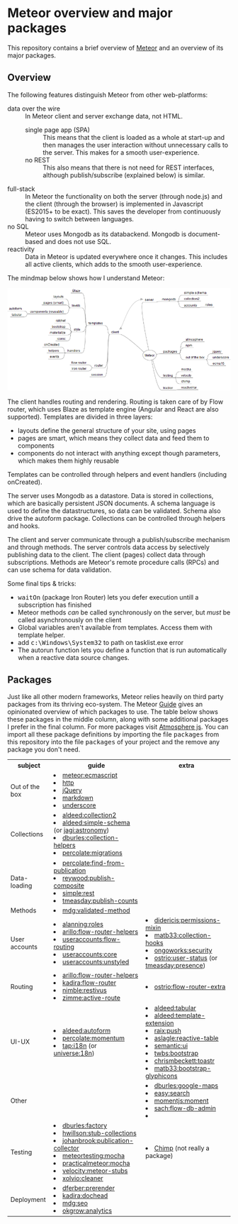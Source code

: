 <h1>Meteor overview and major packages</h1>

This repository contains a brief overview of <a href="http://meteor.com">Meteor</a> and an overview of its major packages.

<h2>Overview</h2>

The following features distinguish Meteor from other web-platforms:
<dl>
    <dt>data over the wire</dt><dd>In Meteor client and server exchange data, not HTML.
    <dl>
        <dt>single page app (SPA)</dt><dd>This means that the client is loaded as a whole at start-up and then manages the user interaction without unnecessary calls to the server. This makes for a smooth user-experience.</dd>
        <dt>no REST</dt><dd>This also means that there is not need for REST interfaces, although publish/subscribe (explained below) is similar.</dd>
    </dl></dd>
    <dt>full-stack</dt><dd>In Meteor the functionality on both the server (through node.js) and the client (through the browser) is implemented in Javascript (ES2015+ to be exact). This saves the developer from continuously having to switch between languages.</dd>
    <dt>no SQL</dt><dd>Meteor uses Mongodb as its databackend. Mongodb is document-based and does not use SQL.</dd>
    <dt>reactivity</dt><dd>Data in Meteor is updated everywhere once it changes. This includes all active clients, which adds to the smooth user-experience.</dd>
</dl>

<p>The mindmap below shows how I understand Meteor:</p>

<img src="Meteor.png"/>

<p>The client handles routing and rendering. Routing is taken care of by Flow router, which uses Blaze as template engine (Angular and React are also supported). Templates are divided in three layers:
<ul>
    <li>layouts define the general structure of your site, using pages</li>
    <li>pages are smart, which means they collect data and feed them to components</li>
    <li>components do not interact with anything except though parameters, which makes them highly reusable</li>
</ul>

Templates can be controlled through helpers and event handlers (including onCreated).</p>

<p>The server uses Mongodb as a datastore. Data is stored in collections, which are basically persistent JSON documents. A schema language is used to define the datastructures, so data can be validated. Schema also drive the autoform package. Collections can be controlled through helpers and hooks.</p>

<p>The client and server communicate through a publish/subscribe mechanism and through methods. The server controls data access by selectively publishing data to the client. The client (pages) collect data through subscriptions. Methods are Meteor's remote procedure calls (RPCs) and can use schema for data validation.</p>

<p>Some final tips & tricks:
<ul>
    <li><tt>waitOn</tt> (package Iron Router) lets you defer execution untill a subscription has finished</li>
    <li>Meteor methods <i>can</i> be called synchronously on the server, but <i>must</i> be called asynchronously  on the client</li>
    <li>Global variables aren't available from templates. Access them with template helper.</li>
    <li>add <tt>c:\Windows\System32</tt> to path on tasklist.exe error</li>
    <li>The autorun function lets you define a function that is run automatically when a reactive data source changes.</li>
    </ul>
</ul></p>

<h2>Packages</h2>

Just like all other modern frameworks, Meteor relies heavily on third party packages from its thriving eco-system. The Meteor <a href="http://guide.meteor.com">Guide</a> gives an opinionated overview of which packages to use. The table below shows these packages in the middle column, along with some additional packages I prefer in the final column. For more packages visit <a href="https://atmospherejs.com/packages/most-used">Atmosphere js</a>. You can import all these package definitions by importing the file <tt>packages</tt> from this repository into the file <tt>packages</tt> of your project and the remove any package you don't need.

<table id="packages">
<tr><th>subject</th><th>guide</th><th>extra</th></tr>

<tr><td>Out of the box</td>
    <td>
        <li><a href="http://atmospherejs.com/meteor/ecmascript">meteor:ecmascript</a></li>
        <li><a href="https://docs.meteor.com/api/http.html">http</a></li>
        <li><a href="https://docs.meteor.com/packages/jquery.html">jQuery</a></li>
        <li><a href="https://docs.meteor.com/packages/markdown.html">markdown</a></li>
        <li><a href="https://docs.meteor.com/packages/underscore.html">underscore</a></li>
    </td><td>
    </td>
</tr>
<tr><td>Collections</td><td>
    <li><a href="http://atmospherejs.com/aldeed/collection2">aldeed:collection2</a></li>
    <li><a href="http://atmospherejs.com/aldeed/simple-schema">aldeed:simple-schema</a> (or <a href="http://atmospherejs.com/jagi/astronomy">jagi:astronomy</a>)</li>
    <li><a href="http://atmospherejs.com/dburles/collection-helpers">dburles:collection-helpers</a></li>
    <li><a href="http://atmospherejs.com/percolate/migrations">percolate:migrations</a></li>
    </td><td>
    </td>
</tr>
<tr><td>Data-loading</td><td>
<li><a href="http://atmospherejs.com/percolate/find-from-publication">percolate:find-from-publication</a></li>
<li><a href="http://atmospherejs.com/reywood/publish-composite">reywood:publish-composite</a></li>
<li><a href="http://atmospherejs.com/simple/rest">simple:rest</a></li>
<li><a href="http://atmospherejs.com/tmeasday/publish-counts">tmeasday:publish-counts</a></li>
</td><td>
</td></tr>
<tr><td>Methods</td><td>
<li><a href="https://atmospherejs.com/mdg/validated-method">mdg:validated-method</a></li>
</td><td>
</td></tr>
<tr><td>User accounts</td><td>
<li><a href="http://atmospherejs.com/alanning/roles">alanning:roles</a></li>
<li><a href="http://atmospherejs.com/arillo/flow-router-helpers">arillo:flow-router-helpers</a></li>
<li><a href="http://atmospherejs.com/useraccounts/flow-routing">useraccounts:flow-routing</a></li>
<li><a href="http://atmospherejs.com/useraccounts/core">useraccounts:core</a></li>
<li><a href="http://atmospherejs.com/useraccounts/unstyled">useraccounts:unstyled</a></li>
</td><td>
<li><a href="http://atmospherejs.com/didericis/permissions-mixin">didericis:permissions-mixin</a></li>
<li><a href="http://atmospherejs.com/matb33/collection-hooks">matb33:collection-hooks</a></li>
<li><a href="http://atmospherejs.com/ongoworks/security">ongoworks:security</a></li>
<li><a href="http://atmospherejs.com/ostrio/user-status">ostrio:user-status</a> (or <a href="http://atmospherejs.com/tmeasday/presence">tmeasday:presence</a>)</li>
</td></tr>
<tr><td>Routing</td><td>
<li><a href="http://atmospherejs.com/arillo/flow-router-helpers">arillo:flow-router-helpers</a></li>
<li><a href="http://atmospherejs.com/kadira/flow-router">kadira:flow-router</a></li>
<li><a href="http://atmospherejs.com/nimble/restivus">nimble:restivus</a></li>
<li><a href="http://atmospherejs.com/zimme/active-route">zimme:active-route</a></li>
</td><td>
<li><a href="http://atmospherejs.com/ostrio/flow-router-extra">ostrio:flow-router-extra</a></li>
</td></tr>
<tr><td>UI-UX</td><td>
<li><a href="http://atmospherejs.com/aldeed/autoform">aldeed:autoform</a></li>
<li><a href="http://atmospherejs.com/percolate/momentum">percolate:momentum</a></li>
<li><a href="http://atmospherejs.com/tap/i18n">tap:i18n</a> (or <a href="http://atmospherejs.com/universe/18n">universe:18n</a>)</li>
</td><td>
<li><a href="http://atmospherejs.com/aldeed/tabular">aldeed:tabular</a></li>
<li><a href="http://atmospherejs.com/aldeed/template-extension">aldeed:template-extension</a></li>
<li><a href="http://atmospherejs.com/raix/push">raix:push</a></li>
<li><a href="http://atmospherejs.com/aslagle/reactive-table">aslagle:reactive-table</a></li>
<li><a href="http://atmospherejs.com/semantic/ui">semantic:ui</a></li>
<li><a href="http://atmospherejs.com/twbs/bootstrap">twbs:bootstrap</a></li>
<li><a href="http://atmospherejs.com/chrismbeckett/toastr">chrismbeckett:toastr</a></li>
<li><a href="http://atmospherejs.com/matb33:bootstrap-glyphicons">matb33:bootstrap-glyphicons</a></li>
</td></tr>
<tr><td>Other</td><td>
</td><td>
<li><a href="http://atmospherejs.com/dburles/google-maps">dburles:google-maps</a></li>
<li><a href="http://atmospherejs.com/easy/search">easy:search</a></li>
<li><a href="http://atmospherejs.com/momentjs/moment">momentjs:moment</a></li>
<li><a href="http://atmospherejs.com/sach/flow-db-admin">sach:flow-db-admin</a></li>
<li></li>
</td></tr>
<tr><td>Testing</td><td>
<li><a href="http://atmospherejs.com/dburles/factory">dburles:factory</a></li>
<li><a href="http://atmospherejs.com/hwillson/stub-collections">hwillson:stub-collections</a></li>
<li><a href="http://atmospherejs.com/johanbrook/publication-collector">johanbrook:publication-collector</a></li>
<li><a href="http://atmospherejs.com/meteortesting/mocha">meteortesting:mocha</a></li>
<li><a href="http://atmospherejs.com/practicalmeteor/mocha">practicalmeteor:mocha</a></li>
<li><a href="http://atmospherejs.com/velocity/meteor-stubs">velocity:meteor-stubs</a></li>
<li><a href="http://atmospherejs.com/xolvio/cleaner">xolvio:cleaner</a></li>
</td><td>
<li><a href="https://chimp.readme.io/">Chimp</a> (not really a package)</li>
</td></tr>
<tr><td>Deployment</td><td>
<li><a href="http://atmospherejs.com/dferber/prerender">dferber:prerender</a></li>
<li><a href="http://atmospherejs.com/kadira/dochead">kadira:dochead</a></li>
<li><a href="http://atmospherejs.com/mdg/seo">mdg:seo</a></li>
<li><a href="http://atmospherejs.com/okgrow/analytics">okgrow:analytics</a></li>
</td><td>
</td></tr>
</table>